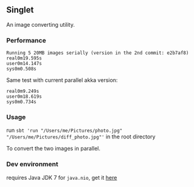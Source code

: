 ## Singlet

An image converting utility.

### Performance

```
Running 5 20MB images serially (version in the 2nd commit: e2b7af8)
real0m19.595s
user0m14.147s
sys0m0.508s
```

Same test with current parallel akka version:
```
real0m9.249s
user0m18.619s
sys0m0.734s
```

### Usage

run `sbt 'run "/Users/me/Pictures/photo.jpg" "/Users/me/Pictures/diff_photo.jpg"'` in the root directory

To convert the two images in parallel.

### Dev environment
requires Java JDK 7 for `java.nio`, get it [here](http://www.oracle.com/technetwork/java/javase/downloads/jdk7-downloads-1880260.html)
